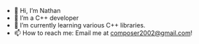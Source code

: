 - 👋 Hi, I’m Nathan
- 👀 I’m a C++ developer
- 🌱 I’m currently learning various C++ libraries.
- 📫 How to reach me: Email me at composer2002@gmail.com!

<!---
Fosserus/Fosserus is a ✨ special ✨ repository because its `README.md` (this file) appears on your GitHub profile.
You can click the Preview link to take a look at your changes.
--->
